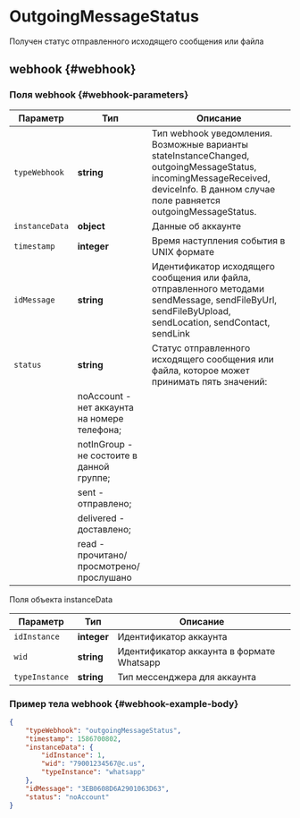 # OutgoingMessageStatus

Получен статус отправленного исходящего сообщения или файла

## webhook {#webhook}

### Поля webhook {#webhook-parameters}

Параметр | Тип | Описание
----- | ----- | -----
`typeWebhook` | **string** | Тип webhook уведомления. Возможные варианты stateInstanceChanged, outgoingMessageStatus, incomingMessageReceived, deviceInfo. В данном случае поле равняется outgoingMessageStatus.
`instanceData` | **object** | Данные об аккаунте
`timestamp` | **integer** | Время наступления события в UNIX формате
`idMessage` | **string** | Идентификатор исходящего сообщения или файла, отправленного методами sendMessage, sendFileByUrl, sendFileByUpload, sendLocation, sendContact, sendLink
`status` | **string** | Статус отправленного исходящего сообщения или файла, которое может принимать пять значений:
| | noAccount - нет аккаунта на номере телефона;
| | notInGroup - не состоите в данной группе;
| | sent - отправлено;
| | delivered - доставлено;
| | read - прочитано/просмотрено/прослушано

Поля объекта instanceData

Параметр | Тип | Описание
----- | ----- | -----
`idInstance` | **integer** | Идентификатор аккаунта
`wid` | **string** | Идентификатор аккаунта в формате Whatsapp
`typeInstance` | **string** | Тип мессенджера для аккаунта

### Пример тела webhook {#webhook-example-body}

```json
{
    "typeWebhook": "outgoingMessageStatus",
    "timestamp": 1586700802,
    "instanceData": {
        "idInstance": 1,
        "wid": "79001234567@c.us",
        "typeInstance": "whatsapp"
    },
    "idMessage": "3EB0608D6A2901063D63",
    "status": "noAccount"
}
```
